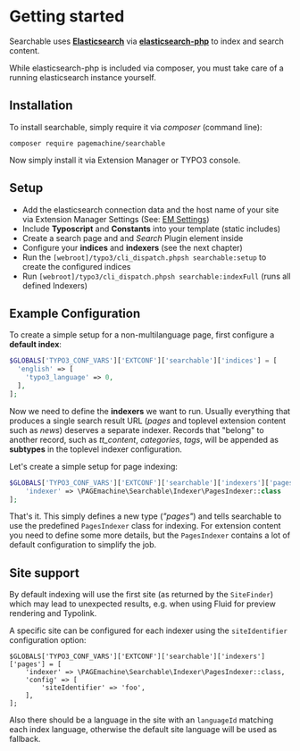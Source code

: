 # Getting started

Searchable uses **[Elasticsearch](https://www.elastic.co/)** via **[elasticsearch-php](https://packagist.org/packages/elasticsearch/elasticsearch)** to index and search content.

While elasticsearch-php is included via composer, you must take care of a running elasticsearch instance yourself.


## Installation
To install searchable, simply require it via *composer* (command line):

    composer require pagemachine/searchable

Now simply install it via Extension Manager or TYPO3 console.

## Setup
* Add the elasticsearch connection data and the host name of your site via Extension Manager Settings (See: [EM Settings](configuration/em-settings.md))
* Include **Typoscript** and **Constants** into your template (static includes)
* Create a search page and and *Search* Plugin element inside
* Configure your **indices** and **indexers** (see the next chapter)
* Run the `[webroot]/typo3/cli_dispatch.phpsh searchable:setup` to create the configured indices
* Run `[webroot]/typo3/cli_dispatch.phpsh searchable:indexFull` (runs all defined Indexers)


## Example Configuration

To create a simple setup for a non-multilanguage page, first configure a **default index**:
```php
$GLOBALS['TYPO3_CONF_VARS']['EXTCONF']['searchable']['indices'] = [
  'english' => [
    'typo3_language' => 0,
  ],
];
```
Now we need to define the **indexers** we want to run.
Usually everything that produces a single search result URL (*pages* and toplevel extension content such as *news*) deserves a separate indexer. Records that "belong" to another record, such as *tt_content*, *categories*, *tags*, will be appended as **subtypes** in the toplevel indexer configuration.

Let's create a simple setup for page indexing:
```php
$GLOBALS['TYPO3_CONF_VARS']['EXTCONF']['searchable']['indexers']['pages'] = [
    'indexer' => \PAGEmachine\Searchable\Indexer\PagesIndexer::class
];
```

That's it. This simply defines a new type (*"pages"*) and tells searchable to use the predefined `PagesIndexer` class for indexing.
For extension content you need to define some more details, but the `PagesIndexer` contains a lot of default configuration to simplify the job.

## Site support

By default indexing will use the first site (as returned by the `SiteFinder`) which may lead to unexpected results, e.g. when using Fluid for preview rendering and Typolink.

A specific site can be configured for each indexer using the `siteIdentifier` configuration option:

    $GLOBALS['TYPO3_CONF_VARS']['EXTCONF']['searchable']['indexers']['pages'] = [
        'indexer' => \PAGEmachine\Searchable\Indexer\PagesIndexer::class,
        'config' => [
            'siteIdentifier' => 'foo',
        ],
    ];

Also there should be a language in the site with an `languageId` matching each index language, otherwise the default site language will be used as fallback.
